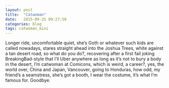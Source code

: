 ```yaml
---
layout: post
title:  "Catwoman"
date:   2015-09-25 09:27:50
categories: blog
tags: catwoman_mini
---
```


Longer ride, uncomfortable quiet, she’s Goth or whatever such kids are called nowadays, stares straight ahead into the Joshua Trees, white against a tan desert road, so what do you do?, recovering after a first fail joking BreakingBad-style that I’ll Uber anywhere as long as it’s not to bury a body in the desert, I’m catwoman at Comicons, which is weird, a career?, yes, the world over, China and Japan, Vancouver, going to Honduras, how odd, my friend’s a seamstress, she’s got a booth, I wear the costume, it’s what I’m famous for.  Goodbye.
